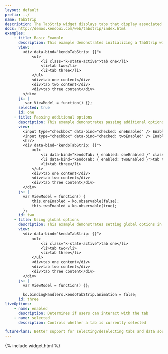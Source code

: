 ```yaml
---
layout: default
prefix: ../
name: TabStrip
description: The TabStrip widget displays tabs that display associated content when selected.
docs: http://demos.kendoui.com/web/tabstrip/index.html
examples:
    - title: Basic Example
      description: This example demonstrates initializing a TabStrip widget with no additional options specified.
      view: |
        <div data-bind="kendoTabStrip: {}">
            <ul>
                <li class="k-state-active">tab one</li>
                <li>tab two</li>
                <li>tab three</li>
            </ul>
            <div>tab one content</div>
            <div>tab two content</div>
            <div>tab three content</div>
        </div>
      js: |
         var ViewModel = function() {};
      selected: true
      id: one
    - title: Passing additional options
      description: This example demonstrates passing additional options in the data-bind attribute. The **kendoTab** binding can be applied to child elements to control the behavior of individual menu items.
      view: |
        <input type="checkbox" data-bind="checked: oneEnabled" /> Enabled 1<br/>
        <input type="checkbox" data-bind="checked: twoEnabled" /> Enabled 2
        <hr/>
        <div data-bind="kendoTabStrip: {}">
            <ul>
                <li data-bind="kendoTab: { enabled: oneEnabled }" class="k-state-active">tab one</li>
                <li data-bind="kendoTab: { enabled: twoEnabled }">tab two</li>
                <li>tab three</li>
            </ul>
            <div>tab one content</div>
            <div>tab two content</div>
            <div>tab three content</div>
        </div>
      js: |
        var ViewModel = function() {
            this.oneEnabled = ko.observable(false);
            this.twoEnabled = ko.observable(true);
        };
      id: two
    - title: Using global options
      description: This example demonstrates setting global options in *ko.bindingHandlers.kendoTabStrip.options*. This helps to simplify the markup for settings that can be used as a default for all instances of this widget.
      view: |
        <div data-bind="kendoTabStrip: {}">
            <ul>
                <li class="k-state-active">tab one</li>
                <li>tab two</li>
                <li>tab three</li>
            </ul>
            <div>tab one content</div>
            <div>tab two content</div>
            <div>tab three content</div>
        </div>
      js: |
        var ViewModel = function() {};
        
        ko.bindingHandlers.kendoTabStrip.animation = false;
      id: three
liveOptions:
    - name: enabled
      description: Determines if users can interact with the tab
    - name: selected
      description: Controls whether a tab is currently selected

futurePlans: Better support for selecting/deselecting tabs and data source integration.
---
```


{% include widget.html %}
